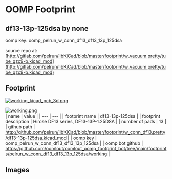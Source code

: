 # OOMP Footprint  
## df13-13p-125dsa  by none  
  
oomp key: oomp_pelrun_w_conn_df13_df13_13p_125dsa  
  
source repo at: [http://gitlab.com/pelrun/libKiCad/blob/master/footprint/w_vacuum.pretty/tube_gzc9-b.kicad_mod](http://gitlab.com/pelrun/libKiCad/blob/master/footprint/w_vacuum.pretty/tube_gzc9-b.kicad_mod)  
## Footprint  
  
[![working_kicad_pcb_3d.png](working_kicad_pcb_3d_600.png)](working_kicad_pcb_3d.png)  
  
[![working.png](working_600.png)](working.png)  
| name | value | 
| --- | --- | 
| footprint name | df13-13p-125dsa | 
| footprint description | Hirose DF13 series, DF13-13P-1.25DSA | 
| number of pads | 13 | 
| github path | http://github.com/pelrun/libKiCad/blob/master/footprint/w_conn_df13.pretty/df13-13p-125dsa.kicad_mod | 
| oomp key | oomp_pelrun_w_conn_df13_df13_13p_125dsa | 
| oomp bot github | https://github.com/oomlout/oomlout_oomp_footprint_bot/tree/main/footprints/pelrun_w_conn_df13_df13_13p_125dsa/working | 
## Images  
